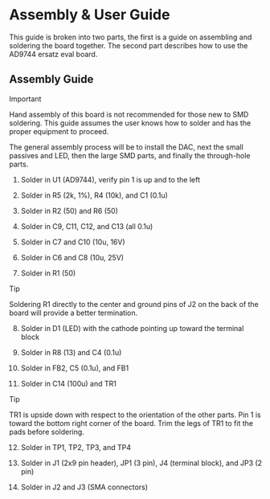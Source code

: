 # Assembly & User Guide

This guide is broken into two parts, the first is a guide on assembling and soldering the board together. The second part describes how to use the AD9744 ersatz eval board.

## Assembly Guide

> [!IMPORTANT]
> Hand assembly of this board is not recommended for those new to SMD soldering. This guide assumes the user knows how to solder and has the proper equipment to proceed.

The general assembly process will be to install the DAC, next the small passives and LED, then the large SMD parts, and finally the through-hole parts.

  1. Solder in U1 (AD9744), verify pin 1 is up and to the left

  2. Solder in R5 (2k, 1%), R4 (10k), and C1 (0.1u)

  3. Solder in R2 (50) and R6 (50)

  4. Solder in C9, C11, C12, and C13 (all 0.1u)

  5. Solder in C7 and C10 (10u, 16V)

  6. Solder in C6 and C8 (10u, 25V)

  7. Solder in R1 (50)

  >[!TIP]
  > Soldering R1 directly to the center and ground pins of J2 on the back of the board will provide a better termination.

  8. Solder in D1 (LED) with the cathode pointing up toward the terminal block

  9. Solder in R8 (13) and C4 (0.1u)

  10. Solder in FB2, C5 (0.1u), and FB1

  11. Solder in C14 (100u) and TR1

  >[!TIP]
  > TR1 is upside down with respect to the orientation of the other parts. Pin 1 is toward the bottom right corner of the board.
  > Trim the legs of TR1 to fit the pads before soldering.

  12. Solder in TP1, TP2, TP3, and TP4

  13. Solder in J1 (2x9 pin header), JP1 (3 pin), J4 (terminal block), and JP3 (2 pin)

  14. Solder in J2 and J3 (SMA connectors)
